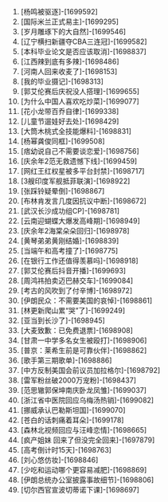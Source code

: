 
1. [杨鸣被驱逐]-[1699592]
1. [国际米兰正式易主]-[1699295]
1. [岁月雕琢下的大自然]-[1699546]
1. [辽宁横扫新疆夺CBA三连冠]-[1699582]
1. [本科毕业论文是否应该取消]-[1698837]
1. [江西辣到底有多辣]-[1698486]
1. [河南人回来收麦了]-[1698153]
1. [我的毕业摄记]-[1698313]
1. [郭艾伦赛后庆祝没人搭理]-[1699655]
1. [为什么中国人喜欢吃炒菜]-[1699077]
1. [花小龙带百乔自律]-[1699338]
1. [儿童节遛娃好去处]-[1698429]
1. [大筒木桃式全技能爆料]-[1698831]
1. [杨幂龚俊同框]-[1699508]
1. [痞幼说自己不需要谈恋爱]-[1698756]
1. [庆余年2范无救遗憾下线]-[1699459]
1. [网红王红权星被多平台封禁]-[1698717]
1. [3艘印度军舰抵菲联演]-[1698922]
1. [张踩铃疑晕倒]-[1698867]
1. [布林肯发言几度因抗议中断]-[1698672]
1. [武汉长沙成功组CP]-[1698781]
1. [云南迎蝴蝶大爆发高峰期]-[1698949]
1. [庆余年2海棠朵朵回归]-[1698978]
1. [黄琴弟弟黄刚结婚]-[1698839]
1. [当端午和高考撞了]-[1698775]
1. [在银行工作还值得羡慕吗]-[1698918]
1. [郭艾伦赛后抖音开播]-[1699693]
1. [周鸿祎拍卖迈巴赫交车]-[1699084]
1. [考古的风吹到了付辛博]-[1698972]
1. [伊朗民众：不需要美国的哀悼]-[1698861]
1. [林更新爬山累“哭”了]-[1699249]
1. [亚当到长沙了]-[1698945]
1. [大麦致歉：已免费退票]-[1698908]
1. [甘肃一中学多名女生被殴打]-[1698906]
1. [普京：莱希生前是可靠伙伴]-[1698862]
1. [歌手第三期歌单]-[1698886]
1. [中方反制美国会前议员加拉格尔]-[1698792]
1. [雷军粉丝破2000万宠粉]-[1698437]
1. [范思辙郭保坤南庆卧龙凤雏]-[1699037]
1. [浙江省中医院回应乌梅汤热销]-[1699082]
1. [挪威承认巴勒斯坦国]-[1699070]
1. [苍白的话刺痛着耳朵]-[1699178]
1. [森林北视频回应与汪峰恋情]-[1698665]
1. [疯产姐妹 回来了但没完全回来]-[1697879]
1. [高考倒计时15天]-[1698763]
1. [刘心悠仿妆]-[1698846]
1. [少吃和运动哪个更容易减肥]-[1698869]
1. [伊朗总统办公室披露事故细节]-[1698806]
1. [切尔西官宣波切蒂诺下课]-[1698697]